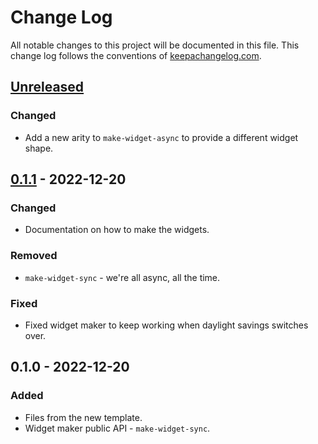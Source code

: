 # Change Log
All notable changes to this project will be documented in this file. This change log follows the conventions of [keepachangelog.com](http://keepachangelog.com/).

## [Unreleased]
### Changed
- Add a new arity to `make-widget-async` to provide a different widget shape.

## [0.1.1] - 2022-12-20
### Changed
- Documentation on how to make the widgets.

### Removed
- `make-widget-sync` - we're all async, all the time.

### Fixed
- Fixed widget maker to keep working when daylight savings switches over.

## 0.1.0 - 2022-12-20
### Added
- Files from the new template.
- Widget maker public API - `make-widget-sync`.

[Unreleased]: https://sourcehost.site/your-name/avro-serializer/compare/0.1.1...HEAD
[0.1.1]: https://sourcehost.site/your-name/avro-serializer/compare/0.1.0...0.1.1
